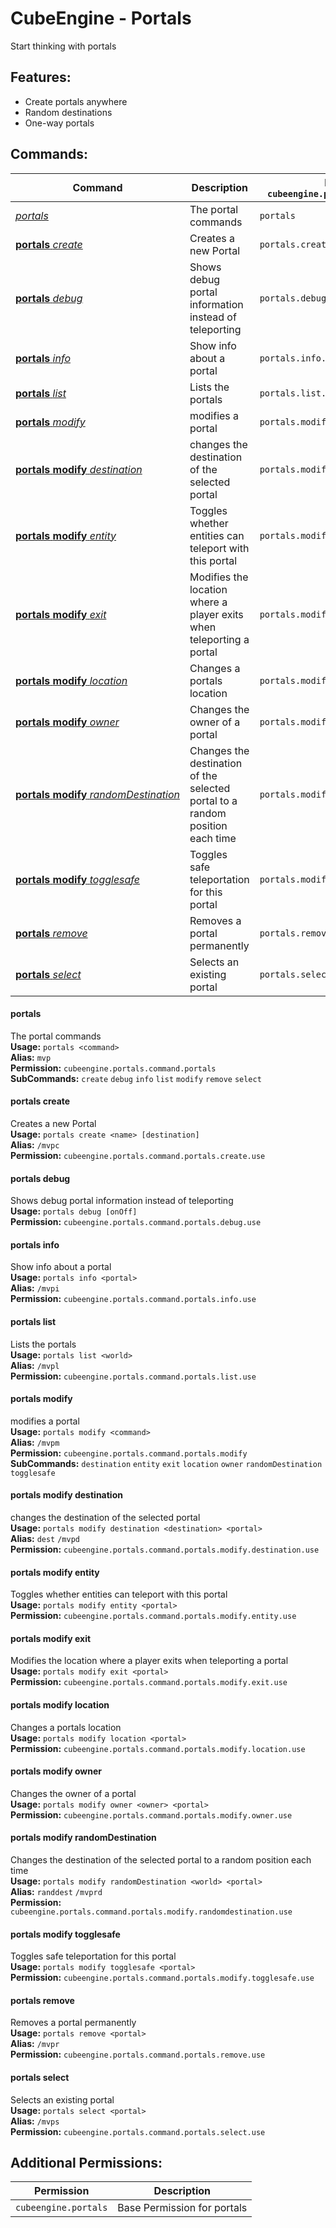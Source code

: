 # CubeEngine - Portals
Start thinking with portals

## Features:
 - Create portals anywhere
 - Random destinations
 - One-way portals

## Commands:

| Command | Description | Permission<br>`cubeengine.portals.command.<perm>` |
| --- | --- | --- |
| [*portals*](#portals) | The portal commands | `portals` |
| [**portals**&nbsp;*create*](#portals&nbsp;create) | Creates a new Portal | `portals.create.use` |
| [**portals**&nbsp;*debug*](#portals&nbsp;debug) | Shows debug portal information instead of teleporting | `portals.debug.use` |
| [**portals**&nbsp;*info*](#portals&nbsp;info) | Show info about a portal | `portals.info.use` |
| [**portals**&nbsp;*list*](#portals&nbsp;list) | Lists the portals | `portals.list.use` |
| [**portals**&nbsp;*modify*](#portals&nbsp;modify) | modifies a portal | `portals.modify` |
| [**portals**&nbsp;**modify**&nbsp;*destination*](#portals&nbsp;modify&nbsp;destination) | changes the destination of the selected portal | `portals.modify.destination.use` |
| [**portals**&nbsp;**modify**&nbsp;*entity*](#portals&nbsp;modify&nbsp;entity) | Toggles whether entities can teleport with this portal | `portals.modify.entity.use` |
| [**portals**&nbsp;**modify**&nbsp;*exit*](#portals&nbsp;modify&nbsp;exit) | Modifies the location where a player exits when teleporting a portal | `portals.modify.exit.use` |
| [**portals**&nbsp;**modify**&nbsp;*location*](#portals&nbsp;modify&nbsp;location) | Changes a portals location | `portals.modify.location.use` |
| [**portals**&nbsp;**modify**&nbsp;*owner*](#portals&nbsp;modify&nbsp;owner) | Changes the owner of a portal | `portals.modify.owner.use` |
| [**portals**&nbsp;**modify**&nbsp;*randomDestination*](#portals&nbsp;modify&nbsp;randomdestination) | Changes the destination of the selected portal to a random position each time | `portals.modify.randomdestination.use` |
| [**portals**&nbsp;**modify**&nbsp;*togglesafe*](#portals&nbsp;modify&nbsp;togglesafe) | Toggles safe teleportation for this portal | `portals.modify.togglesafe.use` |
| [**portals**&nbsp;*remove*](#portals&nbsp;remove) | Removes a portal permanently | `portals.remove.use` |
| [**portals**&nbsp;*select*](#portals&nbsp;select) | Selects an existing portal | `portals.select.use` |

#### portals  
The portal commands  
**Usage:** `portals <command>`  
**Alias:** `mvp`  
**Permission:** `cubeengine.portals.command.portals`  
**SubCommands:** `create` `debug` `info` `list` `modify` `remove` `select`  

#### portals&nbsp;create  
Creates a new Portal  
**Usage:** `portals create <name> [destination]`  
**Alias:** `/mvpc`  
**Permission:** `cubeengine.portals.command.portals.create.use`  
  

#### portals&nbsp;debug  
Shows debug portal information instead of teleporting  
**Usage:** `portals debug [onOff]`  
**Permission:** `cubeengine.portals.command.portals.debug.use`  
  

#### portals&nbsp;info  
Show info about a portal  
**Usage:** `portals info <portal>`  
**Alias:** `/mvpi`  
**Permission:** `cubeengine.portals.command.portals.info.use`  
  

#### portals&nbsp;list  
Lists the portals  
**Usage:** `portals list <world>`  
**Alias:** `/mvpl`  
**Permission:** `cubeengine.portals.command.portals.list.use`  
  

#### portals&nbsp;modify  
modifies a portal  
**Usage:** `portals modify <command>`  
**Alias:** `/mvpm`  
**Permission:** `cubeengine.portals.command.portals.modify`  
**SubCommands:** `destination` `entity` `exit` `location` `owner` `randomDestination` `togglesafe`  

#### portals&nbsp;modify&nbsp;destination  
changes the destination of the selected portal  
**Usage:** `portals modify destination <destination> <portal>`  
**Alias:** `dest` `/mvpd`  
**Permission:** `cubeengine.portals.command.portals.modify.destination.use`  
  

#### portals&nbsp;modify&nbsp;entity  
Toggles whether entities can teleport with this portal  
**Usage:** `portals modify entity <portal>`  
**Permission:** `cubeengine.portals.command.portals.modify.entity.use`  
  

#### portals&nbsp;modify&nbsp;exit  
Modifies the location where a player exits when teleporting a portal  
**Usage:** `portals modify exit <portal>`  
**Permission:** `cubeengine.portals.command.portals.modify.exit.use`  
  

#### portals&nbsp;modify&nbsp;location  
Changes a portals location  
**Usage:** `portals modify location <portal>`  
**Permission:** `cubeengine.portals.command.portals.modify.location.use`  
  

#### portals&nbsp;modify&nbsp;owner  
Changes the owner of a portal  
**Usage:** `portals modify owner <owner> <portal>`  
**Permission:** `cubeengine.portals.command.portals.modify.owner.use`  
  

#### portals&nbsp;modify&nbsp;randomDestination  
Changes the destination of the selected portal to a random position each time  
**Usage:** `portals modify randomDestination <world> <portal>`  
**Alias:** `randdest` `/mvprd`  
**Permission:** `cubeengine.portals.command.portals.modify.randomdestination.use`  
  

#### portals&nbsp;modify&nbsp;togglesafe  
Toggles safe teleportation for this portal  
**Usage:** `portals modify togglesafe <portal>`  
**Permission:** `cubeengine.portals.command.portals.modify.togglesafe.use`  
  

#### portals&nbsp;remove  
Removes a portal permanently  
**Usage:** `portals remove <portal>`  
**Alias:** `/mvpr`  
**Permission:** `cubeengine.portals.command.portals.remove.use`  
  

#### portals&nbsp;select  
Selects an existing portal  
**Usage:** `portals select <portal>`  
**Alias:** `/mvps`  
**Permission:** `cubeengine.portals.command.portals.select.use`  
  

## Additional Permissions:

| Permission | Description |
| --- | --- |
| `cubeengine.portals` | Base Permission for portals |